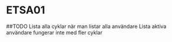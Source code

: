 # ETSA01

##TODO
Lista alla cyklar när man listar alla användare
Lista aktiva användare fungerar inte med fler cyklar
